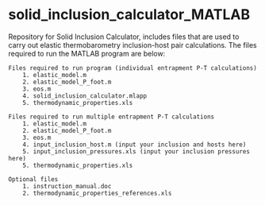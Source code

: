 # solid_inclusion_calculator_MATLAB
Repository for Solid Inclusion Calculator, includes files that are used to carry out elastic thermobarometry inclusion-host pair calculations. The files required to run the MATLAB program are below:

    Files required to run program (individual entrapment P-T calculations)
        1. elastic_model.m
        2. elastic_model_P_foot.m
        3. eos.m
        4. solid_inclusion_calculator.mlapp
        5. thermodynamic_properties.xls
        
    Files required to run multiple entrapment P-T calculations
        1. elastic_model.m
        2. elastic_model_P_foot.m
        3. eos.m
        4. input_inclusion_host.m (input your inclusion and hosts here)
        5. input_inclusion_pressures.xls (input your inclusion pressures here)
        5. thermodynamic_properties.xls
   
    Optional files
        1. instruction_manual.doc
        2. thermodynamic_properties_references.xls

 

